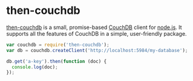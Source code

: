 then-couchdb
============

[then-couchdb](https://github.com/mjijackson/then-couchdb) is a small, promise-based [CouchDB](http://couchdb.apache.org) client for [node.js](http://nodejs.org). It supports all the features of CouchDB in a simple, user-friendly package.

```js
var couchdb = require('then-couchdb');
var db = couchdb.createClient('http://localhost:5984/my-database');

db.get('a-key').then(function (doc) {
  console.log(doc);
});
```
